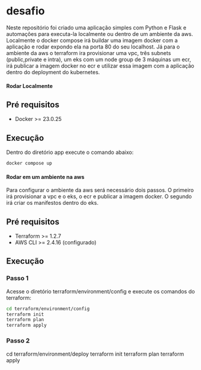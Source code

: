 # desafio
Neste repositório foi criado uma aplicação simples com Python e Flask e automações para executa-la localmente ou dentro de um ambiente da aws.
Localmente o docker compose irá buildar uma imagem docker com a aplicação e rodar expondo ela na porta 80 do seu localhost.
Já para o ambiente da aws o terraform ira provisionar uma vpc, três subnets (public,private e intra), um eks com um node group de 3 máquinas um ecr, irá publicar a imagem docker no ecr e utilizar essa imagem com a aplicação dentro do deployment do kubernetes.

#### Rodar Localmente

## Pré requisitos

- Docker >= 23.0.25

## Execução 

Dentro do diretório app execute o comando abaixo: 

```bash
docker compose up
```

#### Rodar em um ambiente na aws

Para configurar o ambiente da aws será necessário dois passos. 
O primeiro irá provisionar a vpc e o eks, o ecr e publicar a imagem docker.
O segundo irá criar os manifestos dentro do eks.

## Pré requisitos

- Terraform >= 1.2.7
- AWS CLI >= 2.4.16 (configurado)

## Execução 

### Passo 1 
Acesse o diretório terraform/environment/config e execute os comandos do terraform:

```bash
cd terraform/environment/config
terraform init
terraform plan
terraform apply
```

### Passo 2 
cd terraform/environment/deploy 
terraform init
terraform plan
terraform apply